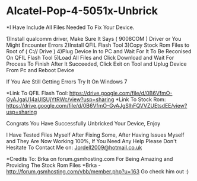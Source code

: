 # Alcatel-Pop-4-5051x-Unbrick

*I Have Include All Files Needed To Fix Your Device.

1)Install qualcomm driver, Make Sure It Says ( 9008COM ) Driver or You Might Encounter Errors
2)Install QFIL Flash Tool
3)Copy Stock Rom Files to Root of ( C:// Drive )
4)Plug Device In to PC and Wait For It To Be Reconised On QFIL Flash Tool
5)Load All Files and Click Download and Wait For Process To Finish After It Succeeded, Click Exit on Tool and Uplug Device From Pc and Reboot Device

If You Are Still Getting Errors Try It On Windows 7

*Link To QFIL Flash Tool: https://drive.google.com/file/d/0B6VfmO-GyAJgaU14aUlSUjYtRWc/view?usp=sharing
*Link To Stock Rom: https://drive.google.com/file/d/0B6VfmO-GyAJgSlhFQVVZUEtsdEE/view?usp=sharing

Congrats You Have Successfully Unbricked Your Device, Enjoy

I Have Tested Files Myself After Fixing Some, After Having Issues Myself and They Are Now Working 100%, 
If You Need Any Help Please Don't Hesitate To Contact Me on: Jordell2009@hotmail.co.uk

*Credits To: Brka on forum.gsmhosting.com For Being Amazing and Providing The Stock Rom Files
*Brka - http://forum.gsmhosting.com/vbb/member.php?u=163 Go check him out :)
